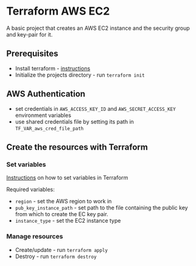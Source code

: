# Terraform AWS EC2

A basic project that creates an AWS EC2 instance and the security group and key-pair for it.

## Prerequisites

* Install terraform - [instructions](https://www.terraform.io/downloads.html)
* Initialize the projects directory - run `terraform init`

## AWS Authentication

* set credentials in `AWS_ACCESS_KEY_ID` and `AWS_SECRET_ACCESS_KEY` environment variables
* use shared credentials file by setting its path in `TF_VAR_aws_cred_file_path`

## Create the resources with Terraform

### Set variables

[Instructions](https://learn.hashicorp.com/terraform/getting-started/variables.html#assigning-variables) on how to set variables in Terraform

Required variables:

* `region` - set the AWS region to work in
* `pub_key_instance_path` - set path to the file containing the public key from which to create the EC key pair.
* `instance_type` - set the EC2 instance type

### Manage resources

* Create/update - run `terraform apply`
* Destroy - run `terraform destroy`